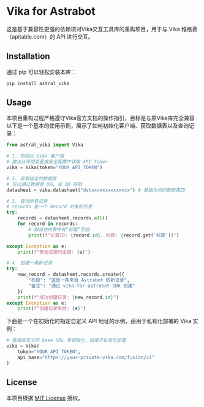 # Vika for Astrabot

这是基于兼容性更强的依赖项对Vika交互工具库的重构项目，用于与 Vika 维格表（apitable.com）的 API 进行交互。

## Installation

通过 pip 可以轻松安装本库：

```bash
pip install astral_vika
```

## Usage

本项目重构过程严格遵守Vika官方文档的操作指引，目标是与原Vika库完全兼容
以下是一个基本的使用示例，展示了如何初始化客户端、获取数据表以及查询记录：

```python
from astral_vika import Vika

# 1. 初始化 Vika 客户端
# 建议从环境变量或安全配置中读取 API Token
vika = Vika(token="YOUR_API_TOKEN")

# 2. 获取指定的数据表
# 可以通过数据表 URL 或 ID 获取
datasheet = vika.datasheet("dstxxxxxxxxxxxxxx") # 替换为你的数据表ID

# 3. 查询所有记录
# records 是一个 Record 对象的列表
try:
    records = datasheet.records.all()
    for record in records:
        # 假设你的表中有“标题”字段
        print(f"记录ID: {record.id}, 标题: {record.get('标题')}")

except Exception as e:
    print(f"查询记录时出错: {e}")

# 4. 创建一条新记录
try:
    new_record = datasheet.records.create({
        "标题": "这是一条来自 Astrabot 的新记录",
        "备注": "通过 vika-for-astrabot SDK 创建"
    })
    print(f"成功创建记录: {new_record.id}")
except Exception as e:
    print(f"创建记录失败: {e}")

```

下面是一个在初始化时指定自定义 API 地址的示例，适用于私有化部署的 Vika 实例：

```python
# 使用自定义的 base URL 来初始化，适用于私有化部署
vika = Vika(
    token="YOUR_API_TOKEN",
    api_base="https://your-private-vika.com/fusion/v1"
)
```

## License

本项目根据 [MIT License](LICENSE) 授权。